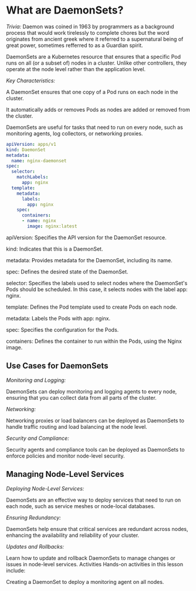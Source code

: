 # What are DaemonSets?

*Trivia:* Daemon was coined in 1963 by programmers as a background process that would work tirelessly to complete chores but the word originates from ancient greek where it referred to a supernatural being of great power, sometimes refferred to as a Guardian spirit.

DaemonSets are a Kubernetes resource that ensures that a specific Pod runs on all (or a subset of) nodes in a cluster. Unlike other controllers, they operate at the node level rather than the application level.

*Key Characteristics:*

A DaemonSet ensures that one copy of a Pod runs on each node in the cluster.

It automatically adds or removes Pods as nodes are added or removed from the cluster.

DaemonSets are useful for tasks that need to run on every node, such as monitoring agents, log collectors, or networking proxies.


```yaml
apiVersion: apps/v1
kind: DaemonSet
metadata:
  name: nginx-daemonset
spec:
  selector:
    matchLabels:
      app: nginx
  template:
    metadata:
      labels:
        app: nginx
    spec:
      containers:
      - name: nginx
        image: nginx:latest
```

apiVersion: Specifies the API version for the DaemonSet resource.

kind: Indicates that this is a DaemonSet.

metadata: Provides metadata for the DaemonSet, including its name.

spec: Defines the desired state of the DaemonSet.

selector: Specifies the labels used to select nodes where the DaemonSet's Pods should be scheduled. In this case, it selects nodes with the label app: nginx.

template: Defines the Pod template used to create Pods on each node.

metadata: Labels the Pods with app: nginx.

spec: Specifies the configuration for the Pods.

containers: Defines the container to run within the Pods, using the Nginx image.


## Use Cases for DaemonSets

*Monitoring and Logging:*

DaemonSets can deploy monitoring and logging agents to every node, ensuring that you can collect data from all parts of the cluster.

*Networking:*

Networking proxies or load balancers can be deployed as DaemonSets to handle traffic routing and load balancing at the node level.

*Security and Compliance:*

Security agents and compliance tools can be deployed as DaemonSets to enforce policies and monitor node-level security.


## Managing Node-Level Services

*Deploying Node-Level Services:*

DaemonSets are an effective way to deploy services that need to run on each node, such as service meshes or node-local databases.

*Ensuring Redundancy:*

DaemonSets help ensure that critical services are redundant across nodes, enhancing the availability and reliability of your cluster.

*Updates and Rollbacks:*

Learn how to update and rollback DaemonSets to manage changes or issues in node-level services.
Activities
Hands-on activities in this lesson include:

Creating a DaemonSet to deploy a monitoring agent on all nodes.
